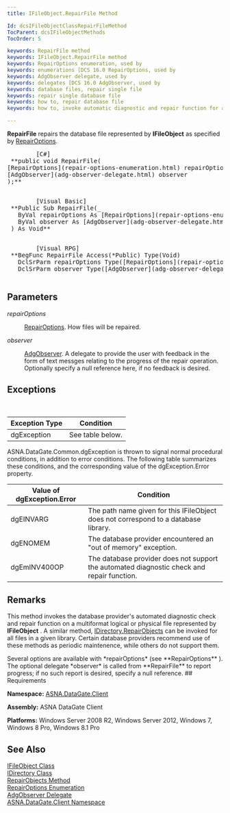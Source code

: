 ```yaml
---
title: IFileObject.RepairFile Method

Id: dcsIFileObjectClassRepairFileMethod
TocParent: dcsIFileObjectMethods
TocOrder: 5

keywords: RepairFile method
keywords: IFileObject.RepairFile method
keywords: RepairOptions enumeration, used by
keywords: enumerations [DCS 16.0 RepairOptions, used by
keywords: AdgObserver delegate, used by
keywords: delegates [DCS 16.0 AdgObserver, used by
keywords: database files, repair single file
keywords: repair single database file
keywords: how to, repair database file
keywords: how to, invoke automatic diagnostic and repair function for a file

---
```


**RepairFile** repairs the database file represented by **IFileObject** as specified by [RepairOptions](repair-options-enumeration.html).
<pre class="prettyprint">
        <span class="lang">[C#]</span>
 **public void RepairFile(<br />[RepairOptions](repair-options-enumeration.html) repairOptions,
[AdgObserver](adg-observer-delegate.html) observer
);** 
      </pre>
<pre class="prettyprint">
        <span class="lang">[Visual Basic] </span>
 **Public Sub RepairFile(_
   ByVal repairOptions As [RepairOptions](repair-options-enumeration.html)_<br />   ByVal observer As [AdgObserver](adg-observer-delegate.html)<br /> ) As Void** 
      </pre>
<pre class="prettyprint">
        <span class="lang">[Visual RPG]</span>
 **BegFunc RepairFile Access(*Public) Type(Void)<br />   DclSrParm repairOptions Type([RepairOptions](repair-options-enumeration.html))<br />   DclSrParm observer Type([AdgObserver](adg-observer-delegate.html))** 
      </pre>

## Parameters

<dl>
        <dt />
</dl>

*repairOptions* 
<dl>
        <dd>

[RepairOptions](repair-options-enumeration.html). How files will be repaired.
</dd>
        <dt />
</dl>

*observer* 
<dl>
        <dd>

[AdgObserver](adg-observer-delegate.html). A delegate to provide the user with feedback in the form of text messges relating to the progress of the repair operation. Optionally specify a null reference here, if no feedback is desired.
</dd>
</dl>

## Exceptions

<br />



| Exception Type | Condition |
| ---- | ---- |
| dgException | See table below. |



ASNA.DataGate.Common.dgException is thrown to signal normal procedural conditions, in addition to error conditions. The following table summarizes these conditions, and the corresponding value of the dgException.Error property.
<br />



| Value of dgException.Error | Condition |
| ---- | ---- |
| dgEINVARG | The path name given for this IFileObject does not correspond to a database library. |
| dgENOMEM | The database provider encountered an "out of memory" exception. |
| dgEmINV400OP | The database provider does not support the automated diagnostic check and repair function. |



## Remarks

This method invokes the database provider's automated diagnostic check and repair function on a multiformat logical or physical file represented by **IFileObject** . A similar method, [IDirectory.RepairObjects](idirectory-class-repair-objects-method.html) can be invoked for all files in a given library. Certain database providers recommend use of these methods as periodic maintenence, while others do not support them.

<p>Several options are available with *repairOptions* (see **RepairOptions** ). The optional delegate *observer* is called from **RepairFile** to report progress; if no such report is desired, specify a null reference.
## Requirements

<span> **Namespace:** [ASNA.DataGate.Client](datagate-client-namespace.html) </span> 

<span> **Assembly:** ASNA DataGate Client</span> 

<span> **Platforms:** Windows Server 2008 R2, Windows Server 2012, Windows 7, Windows 8 Pro, Windows 8.1 Pro</span>
## See Also


[IFileObject Class](ifile-object-class.html)
      <br />
[IDirectory Class](idirectory-class.html)
      <br />
[RepairObjects Method](idirectory-class-repair-objects-method.html)
      <br />
[RepairOptions Enumeration](repair-options-enumeration.html)
      <br />
[AdgObserver Delegate](adg-observer-delegate.html)
      <br />
[ASNA.DataGate.Client Namespace](datagate-client-namespace.html)

